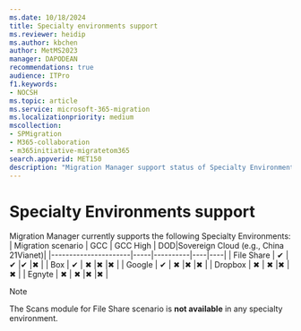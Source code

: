 ```yaml
---
ms.date: 10/18/2024
title: Specialty environments support
ms.reviewer: heidip
ms.author: kbchen
author: MetMS2023
manager: DAPODEAN
recommendations: true
audience: ITPro
f1.keywords:
- NOCSH
ms.topic: article
ms.service: microsoft-365-migration
ms.localizationpriority: medium
mscollection:
- SPMigration
- M365-collaboration
- m365initiative-migratetom365
search.appverid: MET150
description: "Migration Manager support status of Specialty Environments such as GCC, GCC High and DoD."
---
```


# Specialty Environments support
Migration Manager currently supports the following Specialty Environments:
| Migration scenario   | GCC | GCC High | DOD|Sovereign Cloud (e.g., China 21Vianet)|
|----------------------|-----|----------|----|----|
| File Share           | ✔   | ✔        |✔   |✖   |
| Box                  | ✔   | ✖        |✖   |✖   |
| Google               | ✔   | ✖        |✖   |✖   |
| Dropbox              | ✖   | ✖        |✖   |✖   |
| Egnyte               | ✖   | ✖        |✖   |✖   |


>[!NOTE]
> The Scans module for File Share scenario is **not available** in any specialty environment.
